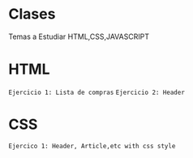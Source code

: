 # Clases
Temas a Estudiar HTML,CSS,JAVASCRIPT
# HTML
```Ejercicio 1: Lista de compras```
```Ejercicio 2: Header```
# CSS
```Ejercico 1: Header, Article,etc with css style```